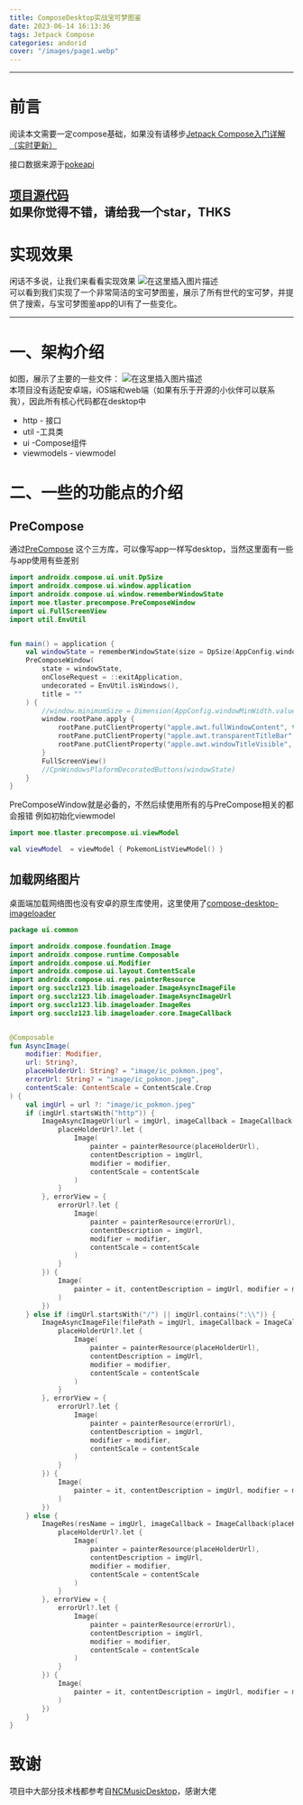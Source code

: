 ```yaml
---
title: ComposeDesktop实战宝可梦图鉴
date: 2023-06-14 16:13:36
tags: Jetpack Compose
categories: andorid
cover: "/images/page1.webp"
---
```



---

# 前言
  阅读本文需要一定compose基础，如果没有请移步[Jetpack Compose入门详解（实时更新）](https://blog.csdn.net/shop_and_sleep/article/details/124569994?spm=1001.2014.3001.5501)
  
接口数据来源于[pokeapi](https://pokeapi.co/)

[项目源代码](https://github.com/zyf-good/pokemon2/tree/master)   
如果你觉得不错，请给我一个star，THKS
---
# 实现效果
闲话不多说，让我们来看看实现效果
![在这里插入图片描述](/images/desktop.png)         
可以看到我们实现了一个非常简洁的宝可梦图鉴，展示了所有世代的宝可梦，并提供了搜索，与宝可梦图鉴app的UI有了一些变化。

---
# 一、架构介绍
如图，展示了主要的一些文件：
![在这里插入图片描述](/images/image111.png)         
本项目没有适配安卓端，iOS端和web端（如果有乐于开源的小伙伴可以联系我），因此所有核心代码都在desktop中

 - http  - 接口 
 - util -工具类
 - ui -Compose组件           
 - viewmodels - viewmodel

# 二、一些的功能点的介绍

##  PreCompose 
通过[PreCompose](https://github.com/Tlaster/PreCompose)        这个三方库，可以像写app一样写desktop，当然这里面有一些与app使用有些差别

```kotlin
import androidx.compose.ui.unit.DpSize       
import androidx.compose.ui.window.application
import androidx.compose.ui.window.rememberWindowState
import moe.tlaster.precompose.PreComposeWindow
import ui.FullScreenView
import util.EnvUtil


fun main() = application {
    val windowState = rememberWindowState(size = DpSize(AppConfig.windowMinWidth, AppConfig.windowMinHeight))
    PreComposeWindow(
        state = windowState,
        onCloseRequest = ::exitApplication,
        undecorated = EnvUtil.isWindows(),
        title = ""
    ) {
        //window.minimumSize = Dimension(AppConfig.windowMinWidth.value.toInt(), AppConfig.windowMinHeight.value.toInt())
        window.rootPane.apply {
            rootPane.putClientProperty("apple.awt.fullWindowContent", true)
            rootPane.putClientProperty("apple.awt.transparentTitleBar", true)
            rootPane.putClientProperty("apple.awt.windowTitleVisible", false)
        }
        FullScreenView()
        //CpnWindowsPlaformDecoratedButtons(windowState)
    }
}
```
PreComposeWindow就是必备的，不然后续使用所有的与PreCompose相关的都会报错
例如初始化viewmodel

```kotlin
import moe.tlaster.precompose.ui.viewModel  

val viewModel  = viewModel { PokemonListViewModel() }
```


##  加载网络图片
桌面端加载网络图也没有安卓的原生库使用，这里使用了[compose-desktop-imageloader](https://github.com/succlz123/compose-desktop-imageloader)       

```kotlin
package ui.common             

import androidx.compose.foundation.Image 
import androidx.compose.runtime.Composable 
import androidx.compose.ui.Modifier 
import androidx.compose.ui.layout.ContentScale 
import androidx.compose.ui.res.painterResource 
import org.succlz123.lib.imageloader.ImageAsyncImageFile 
import org.succlz123.lib.imageloader.ImageAsyncImageUrl 
import org.succlz123.lib.imageloader.ImageRes 
import org.succlz123.lib.imageloader.core.ImageCallback 


@Composable
fun AsyncImage( 
    modifier: Modifier, 
    url: String?, 
    placeHolderUrl: String? = "image/ic_pokmon.jpeg", 
    errorUrl: String? = "image/ic_pokmon.jpeg", 
    contentScale: ContentScale = ContentScale.Crop 
) {
    val imgUrl = url ?: "image/ic_pokmon.jpeg" 
    if (imgUrl.startsWith("http")) { 
        ImageAsyncImageUrl(url = imgUrl, imageCallback = ImageCallback(placeHolderView = { 
            placeHolderUrl?.let { 
                Image( 
                    painter = painterResource(placeHolderUrl), 
                    contentDescription = imgUrl, 
                    modifier = modifier, 
                    contentScale = contentScale 
                )
            }
        }, errorView = { 
            errorUrl?.let { 
                Image( 
                    painter = painterResource(errorUrl), 
                    contentDescription = imgUrl, 
                    modifier = modifier, 
                    contentScale = contentScale 
                )
            }
        }) {
            Image( 
                painter = it, contentDescription = imgUrl, modifier = modifier, contentScale = contentScale 
            )
        })
    } else if (imgUrl.startsWith("/") || imgUrl.contains(":\\")) { 
        ImageAsyncImageFile(filePath = imgUrl, imageCallback = ImageCallback(placeHolderView = { 
            placeHolderUrl?.let { 
                Image( 
                    painter = painterResource(placeHolderUrl), 
                    contentDescription = imgUrl, 
                    modifier = modifier, 
                    contentScale = contentScale 
                )
            }
        }, errorView = { 
            errorUrl?.let { 
                Image( 
                    painter = painterResource(errorUrl), 
                    contentDescription = imgUrl, 
                    modifier = modifier, 
                    contentScale = contentScale 
                )
            }
        }) {
            Image( 
                painter = it, contentDescription = imgUrl, modifier = modifier, contentScale = contentScale 
            )
        })
    } else { 
        ImageRes(resName = imgUrl, imageCallback = ImageCallback(placeHolderView = { 
            placeHolderUrl?.let { 
                Image( 
                    painter = painterResource(placeHolderUrl), 
                    contentDescription = imgUrl, 
                    modifier = modifier, 
                    contentScale = contentScale 
                )
            }
        }, errorView = { 
            errorUrl?.let { 
                Image( 
                    painter = painterResource(errorUrl), 
                    contentDescription = imgUrl, 
                    modifier = modifier, 
                    contentScale = contentScale 
                )
            }
        }) {
            Image( 
                painter = it, contentDescription = imgUrl, modifier = modifier, contentScale = contentScale 
            )
        })
    }
}
```


# 致谢
项目中大部分技术栈都参考自[NCMusicDesktop](https://github.com/sskEvan/NCMusicDesktop)，感谢大佬
